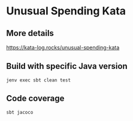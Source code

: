 # Unusual Spending Kata

## More details 

https://kata-log.rocks/unusual-spending-kata

## Build with specific Java version

```shell script
jenv exec sbt clean test
```

## Code coverage

```shell script
sbt jacoco
```
